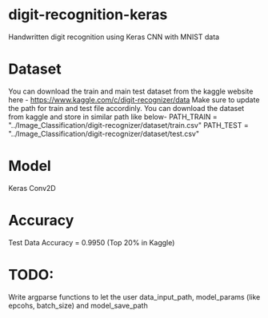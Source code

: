 # digit-recognition-keras
Handwritten digit recognition using Keras CNN with MNIST data

# Dataset
You can download the train and main test dataset from the kaggle website here - https://www.kaggle.com/c/digit-recognizer/data
Make sure to update the path for train and test file accordinly. You can download the dataset from kaggle and store in similar path like below-
PATH_TRAIN = "../Image_Classification/digit-recognizer/dataset/train.csv"
PATH_TEST = "../Image_Classification/digit-recognizer/dataset/test.csv"

# Model
Keras Conv2D

# Accuracy
Test Data Accuracy = 0.9950 (Top 20% in Kaggle)

# TODO:
Write argparse functions to let the user data_input_path, model_params (like epcohs, batch_size) and model_save_path
